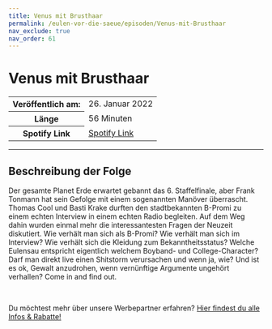 ```yaml
---
title: Venus mit Brusthaar
permalink: /eulen-vor-die-saeue/episoden/Venus-mit-Brusthaar
nav_exclude: true
nav_order: 61
---
```


# Venus mit Brusthaar
<table class="resp-table dcf-table dcf-table-responsive dcf-table-bordered dcf-table-striped dcf-w-100%">
                    <tbody>
                        <tr>
                            <th scope="row">Veröffentlich am:</th>
                            <td data-label="Veröffentlich am:">26. Januar 2022</td>
                        </tr>
                        <tr>
                            <th scope="row">Länge </th>
                            <td data-label="Länge ">56 Minuten</td>
                        </tr><tr>
                                <th scope="row">Spotify Link</th>
                                <td data-label="Spotify Link"><a href="https://open.spotify.com/episode/6OhUpwQDFSt8ayM4t3FGPR">Spotify Link</a></td>
                            </tr></tbody>
                </table>

***

## Beschreibung der Folge

<div>
<p>Der gesamte Planet Erde erwartet gebannt das 6. Staffelfinale, aber Frank Tonmann hat sein Gefolge mit einem sogenannten Manöver überrascht. Thomas Cool und Basti Krake durften den stadtbekannten B-Promi zu einem echten Interview in einem echten Radio begleiten. Auf dem Weg dahin wurden einmal mehr die interessantesten Fragen der Neuzeit diskutiert. Wie verhält man sich als B-Promi? Wie verhält man sich im Interview? Wie verhält sich die Kleidung zum Bekanntheitsstatus? Welche Eulensau entspricht eigentlich welchem Boyband- und College-Character? Darf man direkt live einen Shitstorm verursachen und wenn ja, wie? Und ist es ok, Gewalt anzudrohen, wenn vernünftige Argumente ungehört verhallen? Come in and find out.</p><br/><p>Du möchtest mehr über unsere Werbepartner erfahren? <a href="https://linktr.ee/EulenvordieSaeue" rel="nofollow">Hier findest du alle Infos &amp; Rabatte!</a></p>  
</div>


